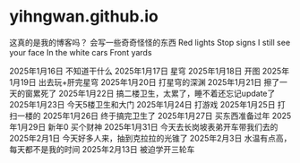 # yihngwan.github.io
这真的是我的博客吗？
会写一些奇奇怪怪的东西
Red lights
Stop signs
I still see your face
In the white cars
Front yards

2025年1月16日 不知道干什么
2025年1月17日 星穹
2025年1月18日 开图
2025年1月19日 出去玩+肝完星穹
2025年1月20日 打星穹的深渊
2025年1月21日 擦了一天的窗累死了
2025年1月22日 搞二楼卫生，太累了，睡不着还忘记update了
2025年1月23日 今天5楼卫生和大门
2025年1月24日 打游戏
2025年1月25日 打扫一楼的
2025年1月26日 终于搞完卫生了
2025年1月27日 买东西准备过年
2025年1月29日 新年0 买个财神
2025年1月31日 今天去长岗坡表弟开车带我们去的
2025年2月1日 今天好多人来，抽到克拉拉的光锥了
2025年2月3日 水温有点高，每天都不是我的时间
2025年2月13日 被迫学开三轮车